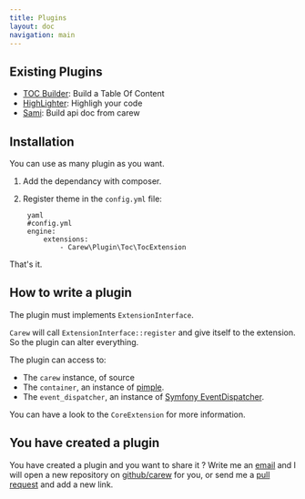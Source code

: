 ```yaml
---
title: Plugins
layout: doc
navigation: main
---
```


Existing Plugins
----------------

* [TOC Builder](https://github.com/carew/plugin-toc#readme): Build a Table Of Content
* [HighLighter](https://github.com/carew/plugin-highlight#readme): Highligh your code
* [Sami](https://github.com/carew/plugin-sami#readme): Build api doc from carew

Installation
------------

You can use as many plugin as you want.

1. Add the dependancy with composer.

1. Register theme in the `config.yml` file:

        yaml
        #config.yml
        engine:
            extensions:
                - Carew\Plugin\Toc\TocExtension

That's it.

How to write a plugin
---------------------

The plugin must implements `ExtensionInterface`.

`Carew` will call `ExtensionInterface::register` and give itself
to the extension. So the plugin can alter everything.

The plugin can access to:

* The `carew` instance, of source
* The `container`, an instance of [pimple](http://pimple.sensiolabs.org/).
* The `event_dispatcher`, an instance of [Symfony EventDispatcher](https://github.com/symfony/EventDispatcher).

You can have a look to the `CoreExtension` for more information.

You have created a plugin
-------------------------

You have created a plugin and you want to share it ?
Write me an [email](mailto:lyrixx@lyrixx.info) and I will open a new repository on
[github/carew](https://github.com/carew) for you, or send me a
[pull request](https://github.com/carew/carew.github.com/edit/master/_carew/pages/plugins.md)
and add a new link.
